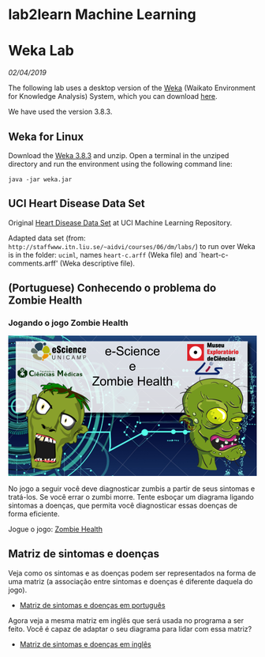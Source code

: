 # lab2learn Machine Learning

# Weka Lab
*02/04/2019*

The following lab uses a desktop version of the [Weka](https://www.cs.waikato.ac.nz/ml/index.html) (Waikato Environment for Knowledge Analysis) System, which you can download [here](https://www.cs.waikato.ac.nz/ml/index.html).

We have used the version 3.8.3.

## Weka for Linux

Download the [Weka 3.8.3](http://prdownloads.sourceforge.net/weka/weka-3-8-3.zip) and unzip. Open a terminal in the unziped directory and run the environment using the following command line:
~~~
java -jar weka.jar
~~~

## UCI Heart Disease Data Set

Original [Heart Disease Data Set](https://archive.ics.uci.edu/ml/datasets/heart+Disease) at UCI Machine Learning Repository.

Adapted data set (from: `http://staffwww.itn.liu.se/~aidvi/courses/06/dm/labs/`) to run over Weka is in the folder: `uciml`, names `heart-c.arff` (Weka file) and `heart-c-comments.arff' (Weka descriptive file).

## (Portuguese) Conhecendo o problema do Zombie Health

### Jogando o jogo Zombie Health

![Zombie Health](zombie-health/s00resources/zombie-health.png)

No jogo a seguir você deve diagnosticar zumbis a partir de seus sintomas e tratá-los. Se você errar o zumbi morre. Tente esboçar um diagrama ligando sintomas a doenças, que permita você diagnosticar essas doenças de forma eficiente.

Jogue o jogo: [Zombie Health](http://santanche.github.io/java2learn/notebooks/pt/c03oo-zombie/s02datasource/s01jogo/index.html)

## Matriz de sintomas e doenças

Veja como os sintomas e as doenças podem ser representados na forma de uma matriz (a associação entre sintomas e doenças é diferente daquela do jogo).

* [Matriz de sintomas e doenças em português](zombie-health/s00resources/zombie-health-challenge-pt.pdf)

Agora veja a mesma matriz em inglês que será usada no programa a ser feito. Você é capaz de adaptar o seu diagrama para lidar com essa matriz?

* [Matriz de sintomas e doenças em inglês](zombie-health/s00resources/zombie-health-challenge-en.pdf)
